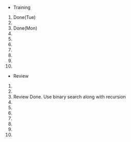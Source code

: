 - Training
1. Done(Tue)
2. 
3. Done(Mon)
4. 
5. 
6. 
7. 
8. 
9. 
10. 

- Review
1. 
2. 
3. Review Done. Use binary search along with recursion
4. 
5. 
6. 
7. 
8. 
9. 
10. 

